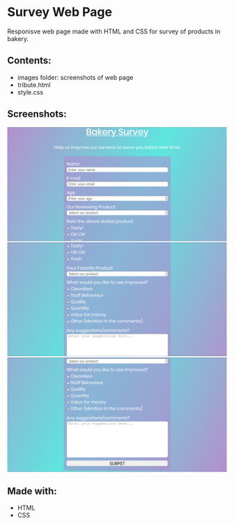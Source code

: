# Survey Web Page
Responisve web page made with HTML and CSS for survey of products in bakery.

## Contents:
- images folder: screenshots of web page
- tribute.html
- style.css

## Screenshots:
![](images/survey-page1.jpg)
![](images/survey-page2.jpg)
![](images/survey-page3.jpg)

## Made with:
- HTML
- CSS

